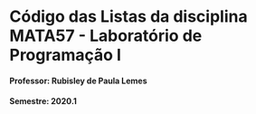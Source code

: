 # Código das Listas da disciplina MATA57 - Laboratório de Programação I
#### Professor: Rubisley de Paula Lemes
#### Semestre: 2020.1
